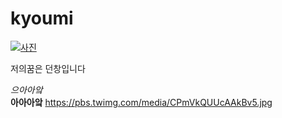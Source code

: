 # kyoumi

[![사진](file:///C:/Users/ydp26/Desktop/cx.gif)](https://youtu.be/ziOSMWAQsaI?list=PL-uRIJPCxHjcEx-fXBDnRkZVvsP-UbxGW)


저의꿈은 던창입니다

*으아아앜*  
**아아아앜**
https://pbs.twimg.com/media/CPmVkQUUcAAkBv5.jpg
